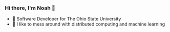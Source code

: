 ### Hi there, I'm Noah 👋

- 🏢 Software Developer for The Ohio State University
- 🔭 I like to mess around with distributed computing and machine learning
